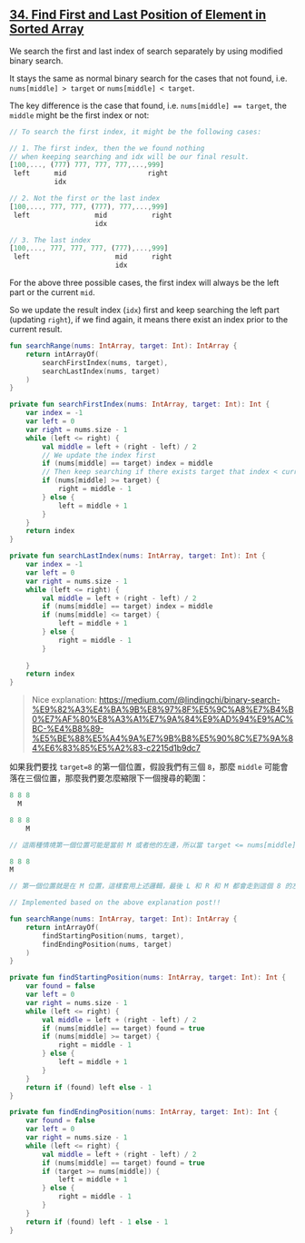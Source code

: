 ## [34. Find First and Last Position of Element in Sorted Array](https://leetcode.com/problems/find-first-and-last-position-of-element-in-sorted-array/)

We search the first and last index of search separately by using modified binary search.

It stays the same as normal binary search for the cases that not found, i.e. `nums[middle] > target` or `nums[middle] < target`.

The key difference is the case that found, i.e. `nums[middle] == target`, the `middle` might be the first index or not:

```js
// To search the first index, it might be the following cases:

// 1. The first index, then the we found nothing 
// when keeping searching and idx will be our final result.
[100,..., (777) 777, 777, 777,...,999]
 left      mid                    right
           idx

// 2. Not the first or the last index
[100,..., 777, 777, (777), 777,...,999]
 left                mid           right
                     idx

// 3. The last index
[100,..., 777, 777, 777, (777),...,999]
 left                     mid      right
                          idx
```

For the above three possible cases, the first index will always be the left part or the current `mid`.

So we update the result index (`idx`) first and keep searching the left part (updating `right`), if we find again, it means there exist an index prior to the current result.


```kotlin
fun searchRange(nums: IntArray, target: Int): IntArray {
    return intArrayOf(
        searchFirstIndex(nums, target),
        searchLastIndex(nums, target)
    )   
}

private fun searchFirstIndex(nums: IntArray, target: Int): Int {
    var index = -1
    var left = 0
    var right = nums.size - 1
    while (left <= right) {
        val middle = left + (right - left) / 2
        // We update the index first
        if (nums[middle] == target) index = middle
        // Then keep searching if there exists target that index < current result
        if (nums[middle] >= target) {
            right = middle - 1
        } else {
            left = middle + 1
        }
    }
    return index
}

private fun searchLastIndex(nums: IntArray, target: Int): Int {
    var index = -1
    var left = 0
    var right = nums.size - 1
    while (left <= right) {
        val middle = left + (right - left) / 2
        if (nums[middle] == target) index = middle
        if (nums[middle] <= target) {
            left = middle + 1
        } else {
            right = middle - 1
        }
        
    }
    return index
}
```

> Nice explanation: https://medium.com/@lindingchi/binary-search-%E9%82%A3%E4%BA%9B%E8%97%8F%E5%9C%A8%E7%B4%B0%E7%AF%80%E8%A3%A1%E7%9A%84%E9%AD%94%E9%AC%BC-%E4%B8%89-%E5%BE%88%E5%A4%9A%E7%9B%B8%E5%90%8C%E7%9A%84%E6%83%85%E5%A2%83-c2215d1b9dc7

如果我們要找 `target=8` 的第一個位置，假設我們有三個 `8`，那麼 `middle` 可能會落在三個位置，那麼我們要怎麼縮限下一個搜尋的範圍：

```js
8 8 8
  M

8 8 8
    M

// 這兩種情境第一個位置可能是當前 M 或者他的左邊，所以當 target <= nums[middle]，我們要搜尋左半邊。

8 8 8
M

// 第一個位置就是在 M 位置，這樣套用上述邏輯，最後 L 和 R 和 M 都會走到這個 8 的左邊位置，在執行一次程式，L 就會跑到第一個 8 然後跳出迴圈。

```

```kotlin
// Implemented based on the above explanation post!!

fun searchRange(nums: IntArray, target: Int): IntArray {
    return intArrayOf(
        findStartingPosition(nums, target),
        findEndingPosition(nums, target)
    )
}

private fun findStartingPosition(nums: IntArray, target: Int): Int {
    var found = false
    var left = 0
    var right = nums.size - 1
    while (left <= right) {
        val middle = left + (right - left) / 2
        if (nums[middle] == target) found = true
        if (nums[middle] >= target) {
            right = middle - 1
        } else {
            left = middle + 1
        }
    }
    return if (found) left else - 1
}

private fun findEndingPosition(nums: IntArray, target: Int): Int {
    var found = false
    var left = 0
    var right = nums.size - 1
    while (left <= right) {
        val middle = left + (right - left) / 2
        if (nums[middle] == target) found = true
        if (target >= nums[middle]) {
            left = middle + 1
        } else {
            right = middle - 1
        }
    }
    return if (found) left - 1 else - 1
}
```